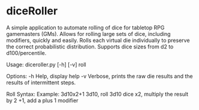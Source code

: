 # diceRoller

A simple application to automate rolling of dice for tabletop RPG gamemasters (GMs).
Allows for rolling large sets of dice, including modifiers, quickly and easily.
Rolls each virtual die individually to preserve the correct probabilistic distribution.
Supports dice sizes from d2 to d100/percentile.

Usage: diceroller.py [-h] [-v] roll


Options:
    -h       Help, display help
    -v       Verbose, prints the raw die results and the results of intermittent steps.
    
Roll Syntax:
    Example: 3d10x2+1
      3d10, roll 3d10 dice
      x2,   multiply the result by 2
      +1,   add a plus 1 modifier
